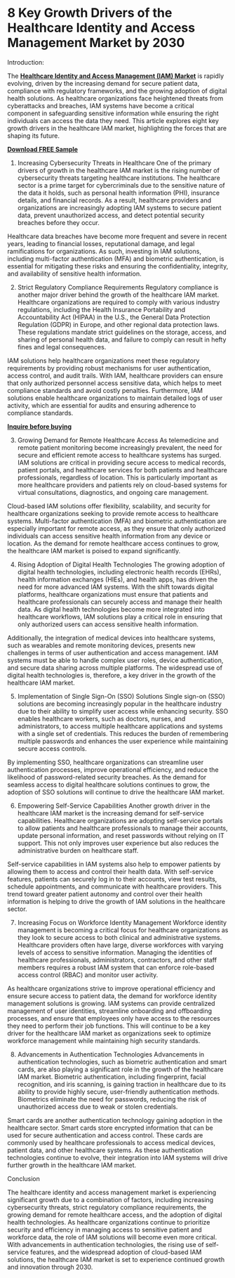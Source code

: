 # 8 Key Growth Drivers of the Healthcare Identity and Access Management Market by 2030
Introduction:

The **[Healthcare Identity and Access Management (IAM) Market](https://www.nextmsc.com/report/healthcare-identity-and-access-management-market)** is rapidly evolving, driven by the increasing demand for secure patient data, compliance with regulatory frameworks, and the growing adoption of digital health solutions. As healthcare organizations face heightened threats from cyberattacks and breaches, IAM systems have become a critical component in safeguarding sensitive information while ensuring the right individuals can access the data they need. This article explores eight key growth drivers in the healthcare IAM market, highlighting the forces that are shaping its future.

**[Download FREE Sample](https://www.nextmsc.com/healthcare-identity-and-access-management-market/request-sample)**

1. Increasing Cybersecurity Threats in Healthcare
One of the primary drivers of growth in the healthcare IAM market is the rising number of cybersecurity threats targeting healthcare institutions. The healthcare sector is a prime target for cybercriminals due to the sensitive nature of the data it holds, such as personal health information (PHI), insurance details, and financial records. As a result, healthcare providers and organizations are increasingly adopting IAM systems to secure patient data, prevent unauthorized access, and detect potential security breaches before they occur.

Healthcare data breaches have become more frequent and severe in recent years, leading to financial losses, reputational damage, and legal ramifications for organizations. As such, investing in IAM solutions, including multi-factor authentication (MFA) and biometric authentication, is essential for mitigating these risks and ensuring the confidentiality, integrity, and availability of sensitive health information.

2. Strict Regulatory Compliance Requirements
Regulatory compliance is another major driver behind the growth of the healthcare IAM market. Healthcare organizations are required to comply with various industry regulations, including the Health Insurance Portability and Accountability Act (HIPAA) in the U.S., the General Data Protection Regulation (GDPR) in Europe, and other regional data protection laws. These regulations mandate strict guidelines on the storage, access, and sharing of personal health data, and failure to comply can result in hefty fines and legal consequences.

IAM solutions help healthcare organizations meet these regulatory requirements by providing robust mechanisms for user authentication, access control, and audit trails. With IAM, healthcare providers can ensure that only authorized personnel access sensitive data, which helps to meet compliance standards and avoid costly penalties. Furthermore, IAM solutions enable healthcare organizations to maintain detailed logs of user activity, which are essential for audits and ensuring adherence to compliance standards. 

**[Inquire before buying](https://www.nextmsc.com/healthcare-identity-and-access-management-market/inquire-before-buying)**

3. Growing Demand for Remote Healthcare Access 
As telemedicine and remote patient monitoring become increasingly prevalent, the need for secure and efficient remote access to healthcare systems has surged. IAM solutions are critical in providing secure access to medical records, patient portals, and healthcare services for both patients and healthcare professionals, regardless of location. This is particularly important as more healthcare providers and patients rely on cloud-based systems for virtual consultations, diagnostics, and ongoing care management.

Cloud-based IAM solutions offer flexibility, scalability, and security for healthcare organizations seeking to provide remote access to healthcare systems. Multi-factor authentication (MFA) and biometric authentication are especially important for remote access, as they ensure that only authorized individuals can access sensitive health information from any device or location. As the demand for remote healthcare access continues to grow, the healthcare IAM market is poised to expand significantly.

4. Rising Adoption of Digital Health Technologies
The growing adoption of digital health technologies, including electronic health records (EHRs), health information exchanges (HIEs), and health apps, has driven the need for more advanced IAM systems. With the shift towards digital platforms, healthcare organizations must ensure that patients and healthcare professionals can securely access and manage their health data. As digital health technologies become more integrated into healthcare workflows, IAM solutions play a critical role in ensuring that only authorized users can access sensitive health information.

Additionally, the integration of medical devices into healthcare systems, such as wearables and remote monitoring devices, presents new challenges in terms of user authentication and access management. IAM systems must be able to handle complex user roles, device authentication, and secure data sharing across multiple platforms. The widespread use of digital health technologies is, therefore, a key driver in the growth of the healthcare IAM market.

5. Implementation of Single Sign-On (SSO) Solutions
Single sign-on (SSO) solutions are becoming increasingly popular in the healthcare industry due to their ability to simplify user access while enhancing security. SSO enables healthcare workers, such as doctors, nurses, and administrators, to access multiple healthcare applications and systems with a single set of credentials. This reduces the burden of remembering multiple passwords and enhances the user experience while maintaining secure access controls.

By implementing SSO, healthcare organizations can streamline user authentication processes, improve operational efficiency, and reduce the likelihood of password-related security breaches. As the demand for seamless access to digital healthcare solutions continues to grow, the adoption of SSO solutions will continue to drive the healthcare IAM market.

6. Empowering Self-Service Capabilities
Another growth driver in the healthcare IAM market is the increasing demand for self-service capabilities. Healthcare organizations are adopting self-service portals to allow patients and healthcare professionals to manage their accounts, update personal information, and reset passwords without relying on IT support. This not only improves user experience but also reduces the administrative burden on healthcare staff.

Self-service capabilities in IAM systems also help to empower patients by allowing them to access and control their health data. With self-service features, patients can securely log in to their accounts, view test results, schedule appointments, and communicate with healthcare providers. This trend toward greater patient autonomy and control over their health information is helping to drive the growth of IAM solutions in the healthcare sector.

7. Increasing Focus on Workforce Identity Management
Workforce identity management is becoming a critical focus for healthcare organizations as they look to secure access to both clinical and administrative systems. Healthcare providers often have large, diverse workforces with varying levels of access to sensitive information. Managing the identities of healthcare professionals, administrators, contractors, and other staff members requires a robust IAM system that can enforce role-based access control (RBAC) and monitor user activity.

As healthcare organizations strive to improve operational efficiency and ensure secure access to patient data, the demand for workforce identity management solutions is growing. IAM systems can provide centralized management of user identities, streamline onboarding and offboarding processes, and ensure that employees only have access to the resources they need to perform their job functions. This will continue to be a key driver for the healthcare IAM market as organizations seek to optimize workforce management while maintaining high security standards.

8. Advancements in Authentication Technologies
Advancements in authentication technologies, such as biometric authentication and smart cards, are also playing a significant role in the growth of the healthcare IAM market. Biometric authentication, including fingerprint, facial recognition, and iris scanning, is gaining traction in healthcare due to its ability to provide highly secure, user-friendly authentication methods. Biometrics eliminate the need for passwords, reducing the risk of unauthorized access due to weak or stolen credentials.

Smart cards are another authentication technology gaining adoption in the healthcare sector. Smart cards store encrypted information that can be used for secure authentication and access control. These cards are commonly used by healthcare professionals to access medical devices, patient data, and other healthcare systems. As these authentication technologies continue to evolve, their integration into IAM systems will drive further growth in the healthcare IAM market.

Conclusion

The healthcare identity and access management market is experiencing significant growth due to a combination of factors, including increasing cybersecurity threats, strict regulatory compliance requirements, the growing demand for remote healthcare access, and the adoption of digital health technologies. As healthcare organizations continue to prioritize security and efficiency in managing access to sensitive patient and workforce data, the role of IAM solutions will become even more critical. With advancements in authentication technologies, the rising use of self-service features, and the widespread adoption of cloud-based IAM solutions, the healthcare IAM market is set to experience continued growth and innovation through 2030.
